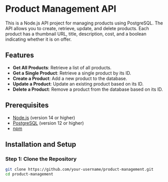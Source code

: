 # Product Management API

This is a Node.js API project for managing products using PostgreSQL. The API allows you to create, retrieve, update, and delete products. Each product has a thumbnail URL, title, description, cost, and a boolean indicating whether it is on offer.

## Features

- **Get All Products**: Retrieve a list of all products.
- **Get a Single Product**: Retrieve a single product by its ID.
- **Create a Product**: Add a new product to the database.
- **Update a Product**: Update an existing product based on its ID.
- **Delete a Product**: Remove a product from the database based on its ID.

## Prerequisites

- [Node.js](https://nodejs.org/) (version 14 or higher)
- [PostgreSQL](https://www.postgresql.org/) (version 12 or higher)
- [npm](https://www.npmjs.com/)

## Installation and Setup

### Step 1: Clone the Repository

```bash
git clone https://github.com/your-username/product-management.git
cd product-management
